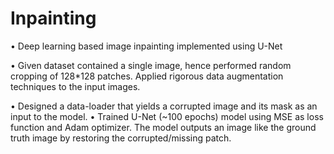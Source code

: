 # Inpainting

• Deep learning based image inpainting implemented using U-Net

• Given dataset contained a single image, hence performed random cropping of 128*128 patches. Applied rigorous data augmentation techniques to the input images.

• Designed a data-loader that yields a corrupted image and its mask as an input to the model.
• Trained U-Net (~100 epochs) model using MSE as loss function and Adam optimizer. The model outputs an image like the ground truth image by restoring the corrupted/missing patch.
